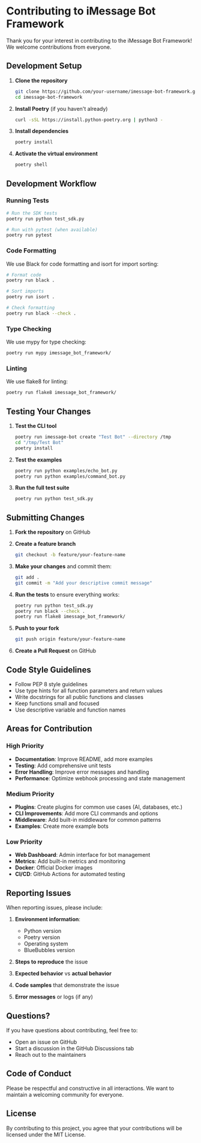 # Contributing to iMessage Bot Framework

Thank you for your interest in contributing to the iMessage Bot Framework! We welcome contributions from everyone.

## Development Setup

1. **Clone the repository**
   ```bash
   git clone https://github.com/your-username/imessage-bot-framework.git
   cd imessage-bot-framework
   ```

2. **Install Poetry** (if you haven't already)
   ```bash
   curl -sSL https://install.python-poetry.org | python3 -
   ```

3. **Install dependencies**
   ```bash
   poetry install
   ```

4. **Activate the virtual environment**
   ```bash
   poetry shell
   ```

## Development Workflow

### Running Tests

```bash
# Run the SDK tests
poetry run python test_sdk.py

# Run with pytest (when available)
poetry run pytest
```

### Code Formatting

We use Black for code formatting and isort for import sorting:

```bash
# Format code
poetry run black .

# Sort imports
poetry run isort .

# Check formatting
poetry run black --check .
```

### Type Checking

We use mypy for type checking:

```bash
poetry run mypy imessage_bot_framework/
```

### Linting

We use flake8 for linting:

```bash
poetry run flake8 imessage_bot_framework/
```

## Testing Your Changes

1. **Test the CLI tool**
   ```bash
   poetry run imessage-bot create "Test Bot" --directory /tmp
   cd "/tmp/Test Bot"
   poetry install
   ```

2. **Test the examples**
   ```bash
   poetry run python examples/echo_bot.py
   poetry run python examples/command_bot.py
   ```

3. **Run the full test suite**
   ```bash
   poetry run python test_sdk.py
   ```

## Submitting Changes

1. **Fork the repository** on GitHub

2. **Create a feature branch**
   ```bash
   git checkout -b feature/your-feature-name
   ```

3. **Make your changes** and commit them:
   ```bash
   git add .
   git commit -m "Add your descriptive commit message"
   ```

4. **Run the tests** to ensure everything works:
   ```bash
   poetry run python test_sdk.py
   poetry run black --check .
   poetry run flake8 imessage_bot_framework/
   ```

5. **Push to your fork**
   ```bash
   git push origin feature/your-feature-name
   ```

6. **Create a Pull Request** on GitHub

## Code Style Guidelines

- Follow PEP 8 style guidelines
- Use type hints for all function parameters and return values
- Write docstrings for all public functions and classes
- Keep functions small and focused
- Use descriptive variable and function names

## Areas for Contribution

### High Priority
- **Documentation**: Improve README, add more examples
- **Testing**: Add comprehensive unit tests
- **Error Handling**: Improve error messages and handling
- **Performance**: Optimize webhook processing and state management

### Medium Priority
- **Plugins**: Create plugins for common use cases (AI, databases, etc.)
- **CLI Improvements**: Add more CLI commands and options
- **Middleware**: Add built-in middleware for common patterns
- **Examples**: Create more example bots

### Low Priority
- **Web Dashboard**: Admin interface for bot management
- **Metrics**: Add built-in metrics and monitoring
- **Docker**: Official Docker images
- **CI/CD**: GitHub Actions for automated testing

## Reporting Issues

When reporting issues, please include:

1. **Environment information**:
   - Python version
   - Poetry version
   - Operating system
   - BlueBubbles version

2. **Steps to reproduce** the issue

3. **Expected behavior** vs **actual behavior**

4. **Code samples** that demonstrate the issue

5. **Error messages** or logs (if any)

## Questions?

If you have questions about contributing, feel free to:

- Open an issue on GitHub
- Start a discussion in the GitHub Discussions tab
- Reach out to the maintainers

## Code of Conduct

Please be respectful and constructive in all interactions. We want to maintain a welcoming community for everyone.

## License

By contributing to this project, you agree that your contributions will be licensed under the MIT License. 